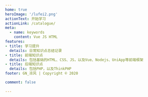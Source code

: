 ```yaml
---
home: true
heroImage: '/lufei2.png'
actionText: 开始学习
actionLink: /catalogue/
meta:
  - name: keywords
    content: Vue JS HTML
features:
- title: 学习提升
  details: 日常知识点总结记录
- title: 前端知识点
  details: 包括基础的HTML、CSS、JS，以及Vue、Nodejs、UniApp等前端框架
- title: 后端知识点
  details: 包括PHP，以及ThinkPHP
footer: GN_凉风 | Copyright © 2020

comment: false   
                              
---
```


<CanvasNest color='0,23,255' zIndex='0'></CanvasNest>
